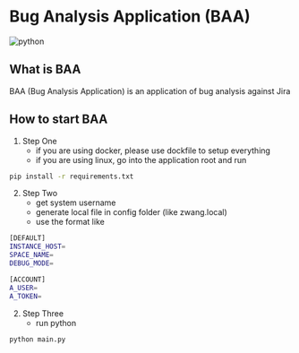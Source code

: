 # Bug Analysis Application (BAA)
![python](https://img.shields.io/badge/python-3.6-ff69b4.svg)

## What is BAA

BAA (Bug Analysis Application) is an application of bug analysis against Jira

## How to start BAA

1) Step One
   +    if you are using docker, please use dockfile to setup everything
   +    if you are using linux, go into the application root and run

```bash
pip install -r requirements.txt
```

2) Step Two
    +   get system username 
    +   generate local file in config folder (like zwang.local)
    +   use the format like
```bash
[DEFAULT]
INSTANCE_HOST=
SPACE_NAME=
DEBUG_MODE=

[ACCOUNT]
A_USER=
A_TOKEN=

```
2) Step Three
    + run python
```bash
python main.py
```

